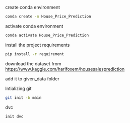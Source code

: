 create conda environment

```bash
conda create -n House_Price_Prediction
```

activate conda environment

```bash
conda activate House_Price_Prediction
```

install the project requirements 
```bash
pip install -r requirement 
```

download the dataset from
https://www.kaggle.com/harlfoxem/housesalesprediction

add it to given_data folder

Intializing git
```bash
git init -b main
```

dvc
```bash
init dvc
```



